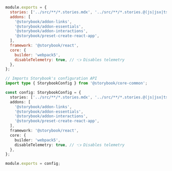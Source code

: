 ```js filename=".storybook/main.js" renderer="common" language="js" tabTitle="main-js"
module.exports = {
  stories: ['../src/**/*.stories.mdx', '../src/**/*.stories.@(js|jsx|ts|tsx)'],
  addons: [
    '@storybook/addon-links',
    '@storybook/addon-essentials',
    '@storybook/addon-interactions',
    '@storybook/preset-create-react-app',
  ],
  framework: '@storybook/react',
  core: {
    builder: 'webpack5',
    disableTelemetry: true, // 👈 Disables telemetry
  },
};
```
```ts filename=".storybook/main.ts" renderer="common" language="ts" tabTitle="main-ts"
// Imports Storybook's configuration API
import type { StorybookConfig } from '@storybook/core-common';

const config: StorybookConfig = {
  stories: ['../src/**/*.stories.mdx', '../src/**/*.stories.@(js|jsx|ts|tsx)'],
  addons: [
    '@storybook/addon-links',
    '@storybook/addon-essentials',
    '@storybook/addon-interactions',
    '@storybook/preset-create-react-app',
  ],
  framework: '@storybook/react',
  core: {
    builder: 'webpack5',
    disableTelemetry: true, // 👈 Disables telemetry
  },
};

module.exports = config;
```

